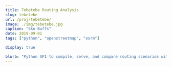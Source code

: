 ```yaml
---
title: Tebetebe Routing Analysis
slug: tebetebe
url: /proj/tebetebe/
image: ./img/tebetebe.jpg
caption: "Sko Buffs"
date: 2019-09-01
tags: ["python", "openstreetmap", "osrm"]

display: true

blurb: "Python API to compile, serve, and compare routing scenarios with Open Source Routing Machine and OpenStreetMap data. Unlock accessibility and transportation insight with a full open source stack!" 
---
```

